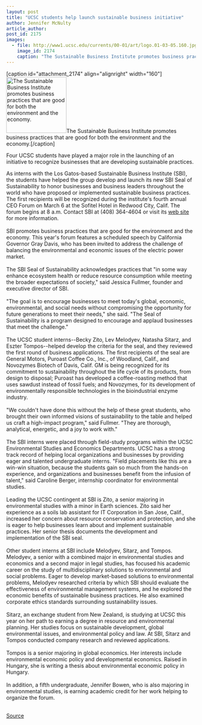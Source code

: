 ```yaml
---
layout: post
title: "UCSC students help launch sustainable business initiative"
author: Jennifer McNulty
article_author: 
post_id: 2175
images:
  - file: http://www1.ucsc.edu/currents/00-01/art/logo.01-03-05.160.jpg
    image_id: 2174
    caption: "The Sustainable Business Institute promotes business practices that are good for both the environment and the economy."
---
```


[caption id="attachment_2174" align="alignright" width="160"]<a href="http://dev-ucsc-news.pantheonsite.io/wp-content/uploads/2001/03/logo.01-03-05.160.jpg"><img class="size-full wp-image-2174" src="http://dev-ucsc-news.pantheonsite.io/wp-content/uploads/2001/03/logo.01-03-05.160.jpg" alt="The Sustainable Business Institute promotes business practices that are good for both the environment and the economy." width="160" height="149" /></a>The Sustainable Business Institute promotes business practices that are good for both the environment and the economy.[/caption]
<p>
  Four UCSC students have played a major role in the launching of an initiative to recognize businesses that are developing sustainable practices.
</p>As interns with the Los Gatos-based Sustainable Business Institute (SBI), the students have helped the group develop and launch its new SBI Seal of Sustainability to honor businesses and business leaders throughout the world who have proposed or implemented sustainable business practices. The first recipients will be recognized during the institute's fourth annual CEO Forum on March 6 at the Sofitel Hotel in Redwood City, Calif. The forum begins at 8 a.m. Contact SBI at (408) 364-4604 or visit its <a href="http://www.sustainablebusiness.org/">web site</a> for more information.<br>
<br>
SBI promotes business practices that are good for the environment and the economy. This year's forum features a scheduled speech by California Governor Gray Davis, who has been invited to address the challenge of balancing the environmental and economic issues of the electric power market.<br>
<br>
The SBI Seal of Sustainability acknowledges practices that "in some way enhance ecosystem health or reduce resource consumption while meeting the broader expectations of society," said Jessica Fullmer, founder and executive director of SBI.<br>
<br>
"The goal is to encourage businesses to meet today's global, economic, environmental, and social needs without compromising the opportunity for future generations to meet their needs," she said. "The Seal of Sustainability is a program designed to encourage and applaud businesses that meet the challenge."<br>
<br>
The UCSC student interns--Becky Zito, Lev Melodyev, Natasha Sitarz, and Eszter Tompos--helped develop the criteria for the seal, and they reviewed the first round of business applications. The first recipients of the seal are General Motors, Puroast Coffee Co., Inc., of Woodland, Calif., and Novozymes Biotech of Davis, Calif. GM is being recognized for its commitment to sustainability throughout the life cycle of its products, from design to disposal; Puroast has developed a coffee-roasting method that uses sawdust instead of fossil fuels; and Novozymes, for its development of environmentally responsible technologies in the bioindustrial enzyme industry.<br>
<br>
"We couldn't have done this without the help of these great students, who brought their own informed visions of sustainability to the table and helped us craft a high-impact program," said Fullmer. "They are thorough, analytical, energetic, and a joy to work with."<br>
<br>
The SBI interns were placed through field-study programs within the UCSC Environmental Studies and Economics Departments. UCSC has a strong track record of helping local organizations and businesses by providing eager and talented undergraduate interns. "Field placements like this are a win-win situation, because the students gain so much from the hands-on experience, and organizations and businesses benefit from the infusion of talent," said Caroline Berger, internship coordinator for environmental studies.<br>
<br>
Leading the UCSC contingent at SBI is Zito, a senior majoring in environmental studies with a minor in Earth sciences. Zito said her experience as a soils lab assistant for IT Corporation in San Jose, Calif., increased her concern about resource conservation and protection, and she is eager to help businesses learn about and implement sustainable practices. Her senior thesis documents the development and implementation of the SBI seal.<br>
<br>
Other student interns at SBI include Melodyev, Sitarz, and Tompos. Melodyev, a senior with a combined major in environmental studies and economics and a second major in legal studies, has focused his academic career on the study of multidisciplinary solutions to environmental and social problems. Eager to develop market-based solutions to environmental problems, Melodyev researched criteria by which SBI should evaluate the effectiveness of environmental management systems, and he explored the economic benefits of sustainable business practices. He also examined corporate ethics standards surrounding sustainability issues.<br>
<br>
Sitarz, an exchange student from New Zealand, is studying at UCSC this year on her path to earning a degree in resource and environmental planning. Her studies focus on sustainable development, global environmental issues, and environmental policy and law. At SBI, Sitarz and Tompos conducted company research and reviewed applications.<br>
<br>
Tompos is a senior majoring in global economics. Her interests include environmental economic policy and developmental economics. Raised in Hungary, she is writing a thesis about environmental economic policy in Hungary.<br>
<br>
In addition, a fifth undergraduate, Jennifer Bowen, who is also majoring in environmental studies, is earning academic credit for her work helping to organize the forum.<br>
<br>
<p><a href="http://www1.ucsc.edu/currents/00-01/03-05/interns.html" title="Permalink to interns">Source</a></p>
